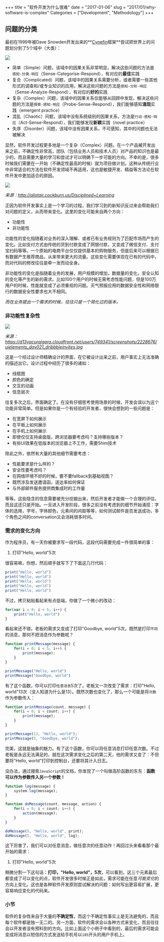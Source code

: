 +++
title = "软件开发为什么很难"
date = "2017-01-06"
slug = "2017/01/why-software-is-complex"
Categories = ["Development", "Methodology"]
+++

## 问题的分类

最初在1999年被Dave Snowden开发出来的**[Cynefin](https://en.wikipedia.org/wiki/Cynefin_framework)框架**尝试把世界上的问题划分到了5个域中（大类）：

![](/images/2017/01/cynefin-resized.png)

- 简单（Simple）问题，该域中的因果关系非常明显，解决这些问题的方法是 `感知-分类-响应`（Sense-Categorise-Respond），有对应的**最佳**实践
- 复合（Complicated）问题，该域中的因果关系需要分析，或者需要一些其他形式的调查和/或专业知识的应用，解决这些问题的方法是`感知-分析-响应`（Sense-Analyze-Respond），有对应的**好的**实践
- 复杂（Complex）问题，该域中的因果关系仅能够从回顾中发现，解决这些问题的方法是`探索-感知-响应`（Probe-Sense-Respond），我们能够感知**涌现**实践（emergent practice）
- 混乱（Chaotic）问题，该域中没有系统级别的因果关系，方法是`行动-感知-响应`（Act-Sense-Respond），我们能够发现**新颖**实践（novel practice）
- 失序（Disorder）问题，该域中没有因果关系，不可感知，其中的问题也无法被解决

显然，软件开发过程更多地是一个复杂（Complex）问题。在一个产品被开发出来之前，不确定性非常高，团队（包括业务人员和技术人员）对产品的知识也是最少的，而且需要大量的学习和尝试才可以明确下一步可能的方向。不幸的是，很多时候我们需要在一开始（不确定性最高的时候）就为项目做计划。这种从传统行业中非常适合的方法在软件开发领域不再适用，这也是敏捷开发、精益等方法论在软件开发中更加适合的原因。

![](/images/2017/01/learning-curve-resized.png)

*来源：http://alistair.cockburn.us/Disciplined+Learning*

正因为软件开发事实上是一个学习的过程，我们学习到的新知识反过来会帮助我们对问题的定义，从而带来变化。这里的变化可能来自两个方向：

- 功能性
- 非功能性

功能性的变化指随着对业务的深入理解、或者已有业务规则为了匹配市场而产生的变化。比如支付方式由传统的货到付款变成了网银付款，又变成了微信支付、支付宝扫码等等。一个原始的电商平台仅仅提供基本的购物服务，但是后来可以根据已有数据产生推荐商品，从来带来更大的流量。这些变化需要体现在已有的代码中，而对代码的修改往往是牵一发而动全身。

非功能性的变化是指随着业务的发展，用户规模的增加，数据量的变化，安全认知的变化等产生的新的需求。比如100个用户的时候无需考虑性能问题，但是100万用户的时候，性能就变成了必须重视的问题。天气预报应用的数据安全性和网络银行的数据安全性要求也大不相同。

*而在业务提出一个需求的时候，往往只是一个简化过的版本。*

### 非功能性复杂性

![](/images/2017/01/ui-resized.png)

*来源：https://d13yacurqjgara.cloudfront.net/users/749341/screenshots/2228676/uielements_day021_dribbbleinvites.jpg*

这是一个经过设计师精确设计的界面，在它被设计出来之前，用户事实上无法准确的描述出它。设计过程中经历了很多的诸如：

- 线框图
- 颜色的确定
- 交互的动画
- 信息层次

往复多次之后，界面确定了。在没有仔细思考使用场景的时候，开发会误以为这个功能非常简单。但是如果你是一个有经验的开发者，很快会想到的一些问题是：

- 在宽屏下如何展示
- 在平板上如何展示
- 在手机上如何展示
- 即使仅仅支持桌面版，跨浏览器要考虑吗？支持哪些版本？
- 有些UI效果在低版本的浏览器上不工作，需要Shim技术

除此之外，依然有大量的其他细节需要考虑：

- 性能要求是什么样的？
- 安全性要考虑吗？
- 在网络环境不好的时候，要不要fallback到基础视图？
- 既然涉及发送邀请函，送达率如何保证
- 与外部邮件服务提供商集成时的工作量

等等。这些隐含的信息需要被充分挖掘出来，然后开发者才能做一个合理的评估，而且这还只是开始。一旦进入开发阶段，很多之前没有考虑到的细节开始涌现：字体的选用，字号，字体颜色，元素间的间距等等，如何测试邮件是否发送成功，多个角色之间的conversation又会消耗很多时间。

### 需求的变化方向

作为程序员，有一天你被要求写一段代码，这段代码需要完成一件很简单的事：

1.  打印"Hello, world"5次

很容易嘛，你想，然后顺手就写下了下面这几行代码：


```js
print("Hello, world")
print("Hello, world")
print("Hello, world")
print("Hello, world")
print("Hello, world")
```

不过，拷贝粘贴看起来有点低端，你做了一个微小的改动：


```js
for(var i = 0; i < 5; i++) {
	print("Hello, world")
}
```

看起来还不错，老板的需求又变成了打印"Goodbye, world"5次。既然是打印`不同`的消息，那何不把消息作为参数呢？

```js
function printMessage(message) {
	for(i = 0; i < 5; i++) {
		print(message);
	}
}

printMessage("Hello, world")
printMessage("Goodbye, world")
```

有了这个函数，你可以打印`任意消息`5次了。老板又一次改变了需求：打印"Hello, world"13次（没人知道为什么是13）。既然次数也变化了，那么一个可能是将`次数`作为参数传入：


```js
function printMessage(count, message) {
	for(i = 0; i < count; i++) {
		print(message);
	}
}

printMessage(13, "Hello, world");
printMessage(5, "Goodbye, world");
```

完美，这就是抽象的魅力。有了这个函数，你可以将任意消息打印任意次数。不过老板是永远无法满足的，就在这次需求变化之后的第二天，他的需求又变了：不但要将"Hello, world"打印到控制台，还要将其计入日志。

没办法，通过搜索`JavaScript`的文档，你发现了一个叫做高阶函数的东东：**函数可以作为参数传入另一个参数！**

```js
function log(message) {
	system.log(message);
}

function doMessage(count, message, action) {
	for(i = 0; i < count; i++) {
		action(message);
	}
}

doMessage(5, "Hello, world", print);
doMessage(5, "Hello, world", log);
```

这下厉害了，我们可以对任意消息，做任意次的任意动作！再回过头来看看那个最开始的需求：

1.  打印"Hello, world"5次

稍微分割一下这句话：**打印，"Hello, world"，5次**，可以看到，这三个元素最后都变成了可以变化的点，软件开发很多时候正是如此，需求可能在任意*可能变化*的方向上变化。这也是各种软件开发原则尝试解决的问题：如何写出更容易扩展，更容易响应变化的代码来。

### 小节

软件的复杂性来自于大量的**不确定性**，而这个不确定性事实上是无法避免的，而且每个软件都是独一无二的。另一方面，软件的需求会以各种方式来变化，而且往往会以开发者没有预料到的方向。比如上面这个小例子中看到的，最后的需求可能会变成将消息以短信的方式发送给手机号以`185`开头的用户手机上。
